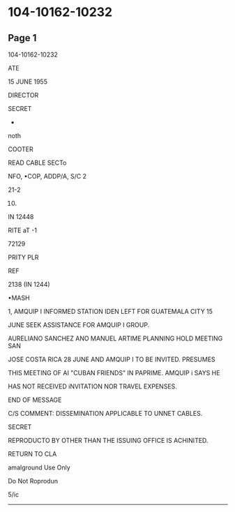 # 104-10162-10232

## Page 1

104-10162-10232

ATE

15 JUNE 1955

DIRECTOR

SECRET

-

noth

COOTER

READ CABLE SECTo

NFO, •COP, ADDP/A, S/C 2

21-2

10.

IN 12448

RITE aT -1

72129

PRITY PLR

REF

2138 (IN 1244)

•MASH

1, AMQUIP I INFORMED STATION IDEN LEFT FOR GUATEMALA CITY 15

JUNE SEEK ASSISTANCE FOR AMQUIP I GROUP.

AURELIANO SANCHEZ ANO MANUEL ARTIME PLANNING HOLD MEETING SAN

JOSE COSTA RICA 28 JUNE AND AMQUIP I TO BE INVITED. PRESUMES

THIS MEETING OF AI "CUBAN FRIENDS" IN PAPRIME. AMQUIP i SAYS HE

HAS NOT RECEIVED iNVITATION NOR TRAVEL EXPENSES.

END OF MESSAGE

C/S COMMENT: DISSEMINATION APPLICABLE TO UNNET CABLES.

SECRET

REPRODUCTO BY OTHER THAN THE ISSUING OFFICE IS ACHINITED.

RETURN TO CLA

amalground Use Only

Do Not Roprodun

5/ic

---


